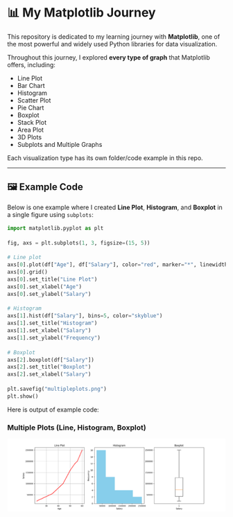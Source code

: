 # 📊 My Matplotlib Journey

This repository is dedicated to my learning journey with **Matplotlib**, one of the most powerful and widely used Python libraries for data visualization.  

Throughout this journey, I explored **every type of graph** that Matplotlib offers, including:

- Line Plot  
- Bar Chart  
- Histogram  
- Scatter Plot  
- Pie Chart  
- Boxplot  
- Stack Plot  
- Area Plot  
- 3D Plots  
- Subplots and Multiple Graphs  

Each visualization type has its own folder/code example in this repo.  

---

## 🖼️ Example Code  

Below is one example where I created **Line Plot**, **Histogram**, and **Boxplot** in a single figure using `subplots`:

```python
import matplotlib.pyplot as plt

fig, axs = plt.subplots(1, 3, figsize=(15, 5))

# Line plot
axs[0].plot(df["Age"], df["Salary"], color="red", marker="*", linewidth=2, markersize=2)
axs[0].grid()
axs[0].set_title("Line Plot")
axs[0].set_xlabel("Age")
axs[0].set_ylabel("Salary")

# Histogram
axs[1].hist(df["Salary"], bins=5, color="skyblue")
axs[1].set_title("Histogram")
axs[1].set_xlabel("Salary")
axs[1].set_ylabel("Frequency")

# Boxplot
axs[2].boxplot(df["Salary"])
axs[2].set_title("Boxplot")
axs[2].set_xlabel("Salary")

plt.savefig("multipleplots.png")
plt.show()
```
 

Here is output of example code:  

### Multiple Plots (Line, Histogram, Boxplot)
![Multiple Plots](multipleplots.png)



